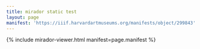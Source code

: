 ```yaml
---
title: mirador static test
layout: page
manifest: 'https://iiif.harvardartmuseums.org/manifests/object/299843'
---
```


{% include mirador-viewer.html manifest=page.manifest %}
